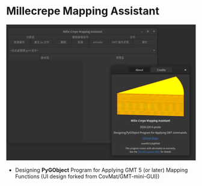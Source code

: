 # Millecrepe Mapping Assistant

![](README_pic1.png)

* Designing **PyGObject** Program for Applying GMT 5 (or later) Mapping Functions (UI design forked from CovMat/GMT-mini-GUI))

